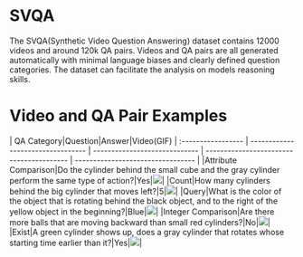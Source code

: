 # SVQA
The SVQA(Synthetic Video Question Answering) dataset contains 12000 videos and around 120k QA pairs. Videos and QA pairs are all generated automatically with minimal language biases and clearly defined question categories. The dataset can facilitate the analysis on models reasoning skills.

# Video and QA Pair Examples
| QA Category|Question|Answer|Video(GIF)
| :----------------- | --------------------------------- | ----------------------------- | ---------------------------------------- | --------------------------------- |
|Attribute Comparison|Do the cylinder behind the small cube and the gray cylinder perform the same type of action?|Yes|![](GIF/3997.gif)|
|Count|How many cylinders behind the big cylinder that moves left?|5|![](GIF/377.gif)|
|Query|What is the color of the object that is rotating behind the black object, and to the right of the yellow object in the beginning?|Blue|![](GIF/1792.gif)|
|Integer Comparison|Are there more balls that are moving backward than small red cylinders?|No|![](GIF/4929.gif)|
|Exist|A green cylinder shows up, does a gray cylinder that rotates whose starting time earlier than it?|Yes|![](GIF/6517.gif)|
